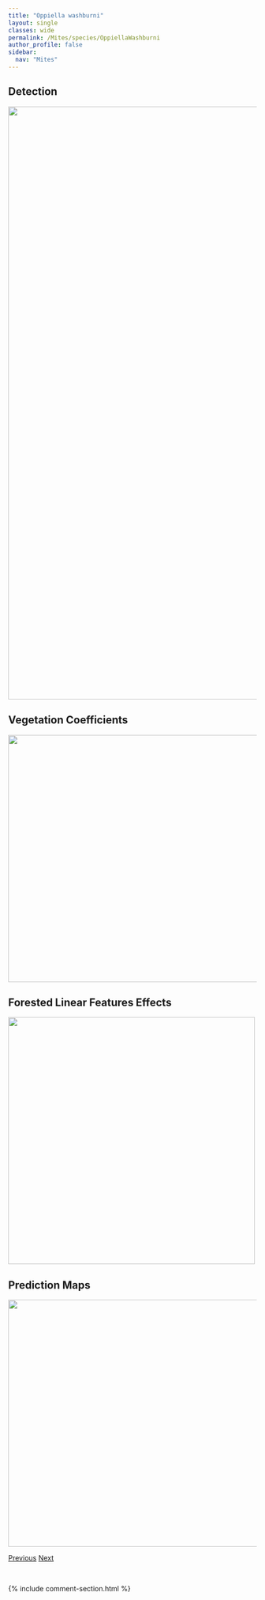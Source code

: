 ```yaml
---
title: "Oppiella washburni"
layout: single
classes: wide
permalink: /Mites/species/OppiellaWashburni
author_profile: false
sidebar:
  nav: "Mites"
---
```


<h2>Detection</h2>

<a href="https://drive.google.com/uc?export=view&id=1O_qdCUobVqzPmvkwjHrkEpyKRhnRu29z">
<img src="https://drive.google.com/uc?export=view&id=1O_qdCUobVqzPmvkwjHrkEpyKRhnRu29z" height = "1200" width = "800">
</a>


<h2>Vegetation Coefficients</h2>

<a href="https://drive.google.com/uc?export=view&id=1VWfEV5mAXqp_EBoIKEJPTicbqRO5XDGY">
<img src="https://drive.google.com/uc?export=view&id=1VWfEV5mAXqp_EBoIKEJPTicbqRO5XDGY" height = "500" width = "1000">
</a>


<h2>Forested Linear Features Effects</h2>

<a href="https://drive.google.com/uc?export=view&id=1yJbWN9RuexKTGC77slwNvgSFn4Or3Ak2">
<img src="https://drive.google.com/uc?export=view&id=1yJbWN9RuexKTGC77slwNvgSFn4Or3Ak2" height = "500" width = "500">
</a>


<h2>Prediction Maps</h2>

<a href="https://drive.google.com/uc?export=view&id=1N9sMfHsufcJUPd_Gq0nUiVvvME61WoHt">
<img src="https://drive.google.com/uc?export=view&id=1N9sMfHsufcJUPd_Gq0nUiVvvME61WoHt" height = "500" width = "1000">
</a>


<a href="/DevelopmentWebsite/Mites/species/OppiellaSp4LML" class="pagination--pager" title="Oppiella sp. 4 LML">Previous</a> <a href="/DevelopmentWebsite/Mites/species/Oribatella" class="pagination--pager" title="Oribatella">Next</a>

<p>&nbsp;</p>

{% include comment-section.html %}
